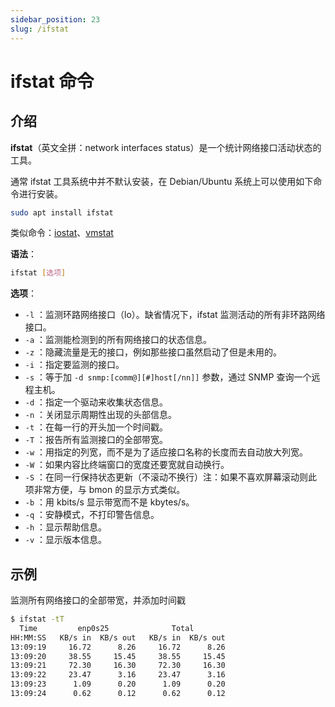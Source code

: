 ```yaml
---
sidebar_position: 23
slug: /ifstat
---
```


# ifstat 命令



## 介绍

**ifstat**（英文全拼：network interfaces status）是一个统计网络接口活动状态的工具。

通常 ifstat 工具系统中并不默认安装，在 Debian/Ubuntu 系统上可以使用如下命令进行安装。

```bash
sudo apt install ifstat
```

类似命令：[iostat](/linux-command/iostat)、[vmstat](/linux-command/vmstat)

**语法**：

```bash
ifstat [选项]
```

**选项**：

- `-l` ：监测环路网络接口（lo）。缺省情况下，ifstat 监测活动的所有非环路网络接口。
- `-a` ：监测能检测到的所有网络接口的状态信息。
- `-z` ：隐藏流量是无的接口，例如那些接口虽然启动了但是未用的。
- `-i` ：指定要监测的接口。
- `-s` ：等于加 `-d snmp:[comm@][#]host[/nn]]` 参数，通过 SNMP 查询一个远程主机。
- `-d` ：指定一个驱动来收集状态信息。
- `-n` ：关闭显示周期性出现的头部信息。
- `-t` ：在每一行的开头加一个时间戳。
- `-T` ：报告所有监测接口的全部带宽。
- `-w`  ：用指定的列宽，而不是为了适应接口名称的长度而去自动放大列宽。
- `-W` ：如果内容比终端窗口的宽度还要宽就自动换行。
- `-S` ：在同一行保持状态更新（不滚动不换行）注：如果不喜欢屏幕滚动则此项非常方便，与 bmon 的显示方式类似。
- `-b` ：用 kbits/s 显示带宽而不是 kbytes/s。
- `-q` ：安静模式，不打印警告信息。
- `-h` ：显示帮助信息。
- `-v` ：显示版本信息。



## 示例

监测所有网络接口的全部带宽，并添加时间戳

```bash
$ ifstat -tT
  Time         enp0s25              Total
HH:MM:SS   KB/s in  KB/s out   KB/s in  KB/s out
13:09:19     16.72      8.26     16.72      8.26
13:09:20     38.55     15.45     38.55     15.45
13:09:21     72.30     16.30     72.30     16.30
13:09:22     23.47      3.16     23.47      3.16
13:09:23      1.09      0.20      1.09      0.20
13:09:24      0.62      0.12      0.62      0.12
```



